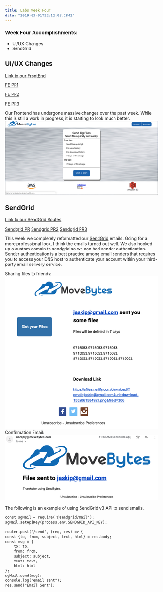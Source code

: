 ```yaml
---
title: Labs Week Four
date: "2019-03-01T22:12:03.284Z"
---
```


### Week Four Accomplishments:

- UI/UX Changes
- SendGrid

## UI/UX Changes

[Link to our FrontEnd](https://github.com/Lambda-School-Labs/labs10-big-files/tree/master/Frontend/share_big_files "Frontend")

[FE PR1](https://github.com/Lambda-School-Labs/labs10-big-files/pull/190)

[FE PR2](https://github.com/Lambda-School-Labs/labs10-big-files/pull/183)

[FE PR3](https://github.com/Lambda-School-Labs/labs10-big-files/pull/177)

Our Frontend has undergone massive changes over the past week. While this is still a work in progress, it is starting to look much better.
![FE](FE.png)

## SendGrid

[Link to our SendGrid Routes](https://github.com/Lambda-School-Labs/labs10-big-files/blob/master/lambdafiles/routes/api/sendgrid.js)

[Sendgrid PR](https://github.com/Lambda-School-Labs/labs10-big-files/pull/173)
[Sendgrid PR2](https://github.com/Lambda-School-Labs/labs10-big-files/pull/168)
[Sendgrid PR3](https://github.com/Lambda-School-Labs/labs10-big-files/pull/167)

This week we completely reformatted our [SendGrid](https://sendgrid.com/) emails. Going for a more professional look, I think the emails turned out well. We also hooked up a custom domain to sendgrid so we can had sender authentication. Sender authentication is a best practice among email senders that requires you to access your DNS host to authenticate your account within your third-party email delivery service.

Sharing files to friends:
![SG1](sg1.png)
Confirmation Email:
![SG2](sg2.png)

The following is an example of using SendGrid v3 API to send emails.

    const sgMail = require('@sendgrid/mail');
    sgMail.setApiKey(process.env.SENDGRID_API_KEY);

    router.post("/send", (req, res) => {
    const {to, from, subject, text, html} = req.body;
    const msg = {
        to: to,
        from: from,
        subject: subject,
        text: text,
        html: html
    };
    sgMail.send(msg);
    console.log("email sent");
    res.send("Email Sent");
